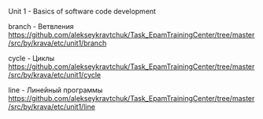Unit 1 - Basics of software code development

branch - Ветвления               
https://github.com/alekseykravtchuk/Task_EpamTrainingCenter/tree/master/src/by/krava/etc/unit1/branch

cycle - Циклы               
 https://github.com/alekseykravtchuk/Task_EpamTrainingCenter/tree/master/src/by/krava/etc/unit1/cycle

line - Линейный программы            
https://github.com/alekseykravtchuk/Task_EpamTrainingCenter/tree/master/src/by/krava/etc/unit1/line
